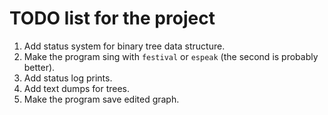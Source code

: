 # TODO list for the project
1. Add status system for binary tree data structure.
2. Make the program sing with `festival` or `espeak` (the second is probably better).
3. Add status log prints.
4. Add text dumps for trees.
5. Make the program save edited graph.